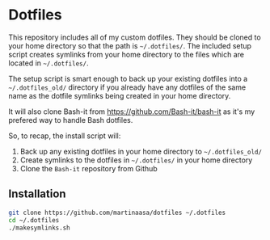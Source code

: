 Dotfiles
========
This repository includes all of my custom dotfiles.  They should be cloned to
your home directory so that the path is `~/.dotfiles/`.  The included setup
script creates symlinks from your home directory to the files which are located
in `~/.dotfiles/`.

The setup script is smart enough to back up your existing dotfiles into a
`~/.dotfiles_old/` directory if you already have any dotfiles of the same name as
the dotfile symlinks being created in your home directory.

It will also clone Bash-it from https://github.com/Bash-it/bash-it as it's my prefered
way to handle Bash dotfiles.

So, to recap, the install script will:

1. Back up any existing dotfiles in your home directory to `~/.dotfiles_old/`
2. Create symlinks to the dotfiles in `~/.dotfiles/` in your home directory
3. Clone the `Bash-it` repository from Github

Installation
------------

``` bash
git clone https://github.com/martinaasa/dotfiles ~/.dotfiles
cd ~/.dotfiles
./makesymlinks.sh
```
